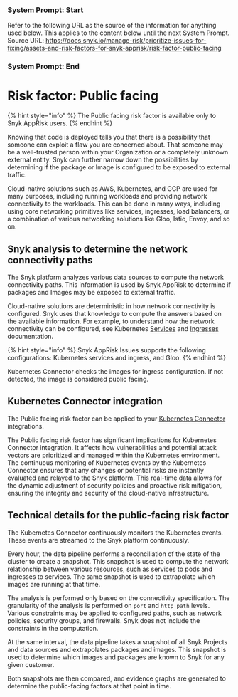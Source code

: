 ### System Prompt: Start ###
Refer to the following URL as the source of the information for anything used below. This applies to the content below until the next System Prompt.
Source URL: https://docs.snyk.io/manage-risk/prioritize-issues-for-fixing/assets-and-risk-factors-for-snyk-apprisk/risk-factor-public-facing
### System Prompt: End ###

# Risk factor: Public facing

{% hint style="info" %}
The Public facing risk factor is available only to Snyk AppRisk users.
{% endhint %}

Knowing that code is deployed tells you that there is a possibility that someone can exploit a flaw you are concerned about. That someone may be a well-trusted person within your Organization or a completely unknown external entity. Snyk can further narrow down the possibilities by determining if the package or Image is configured to be exposed to external traffic.

Cloud-native solutions such as AWS, Kubernetes, and GCP are used for many purposes, including running workloads and providing network connectivity to the workloads. This can be done in many ways, including using core networking primitives like services, ingresses, load balancers, or a combination of various networking solutions like Gloo, Istio, Envoy, and so on.

## Snyk analysis to determine the network connectivity paths

The Snyk platform analyzes various data sources to compute the network connectivity paths. This information is used by Snyk AppRisk to determine if packages and Images may be exposed to external traffic.&#x20;

Cloud-native solutions are deterministic in how network connectivity is configured. Snyk uses that knowledge to compute the answers based on the available information. For example,  to understand how the network connectivity can be configured, see Kubernetes [Services](https://kubernetes.io/docs/concepts/services-networking/service/) and [Ingresses](https://kubernetes.io/docs/concepts/services-networking/ingress/) documentation.&#x20;

{% hint style="info" %}
Snyk AppRisk Issues supports the following configurations: Kubernetes services and ingress, and Gloo.
{% endhint %}

Kubernetes Connector checks the images for ingress configuration. If not detected, the image is considered public facing.

## Kubernetes Connector integration

The Public facing risk factor can be applied to your [Kubernetes Connector](../set-up-insights-for-snyk-apprisk/set-up-insights-kubernetes-connector.md) integrations.&#x20;

The Public facing risk factor has significant implications for Kubernetes Connector integration. It affects how vulnerabilities and potential attack vectors are prioritized and managed within the Kubernetes environment. The continuous monitoring of Kubernetes events by the Kubernetes Connector ensures that any changes or potential risks are instantly evaluated and relayed to the Snyk platform. This real-time data allows for the dynamic adjustment of security policies and proactive risk mitigation, ensuring the integrity and security of the cloud-native infrastructure.

## Technical details for the public-facing risk factor

The Kubernetes Connector continuously monitors the Kubernetes events. These events are streamed to the Snyk platform continuously.&#x20;

Every hour, the data pipeline performs a reconciliation of the state of the cluster to create a snapshot. This snapshot is used to compute the network relationship between various resources, such as services to pods and ingresses to services. The same snapshot is used to extrapolate which images are running at that time.

The analysis is performed only based on the connectivity specification. The granularity of the analysis is performed on `port` and `http path` levels. Various constraints may be applied to configured paths, such as network policies, security groups, and firewalls. Snyk does not include the constraints in the computation.&#x20;

At the same interval, the data pipeline takes a snapshot of all Snyk Projects and data sources and extrapolates packages and images. This snapshot is used to determine which images and packages are known to Snyk for any given customer.&#x20;

Both snapshots are then compared, and evidence graphs are generated to determine the public-facing factors at that point in time.
